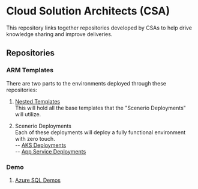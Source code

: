 # Cloud Solution Architects (CSA)
This repository links together repositories developed by CSAs to help drive knowledge sharing and improve deliveries. 

## Repositories

### ARM Templates
There are two parts to the environments deployed through these repositories:

1. [Nested Templates](https://github.com/Microsoft/CSANestedTemplates)  
This will hold all the base templates that the "Scenerio Deployments" will utilize.  

2. Scenerio Deployments  
Each of these deployments will deploy a fully functional environment with zero touch.  
-- [AKS Deployments]()  
-- [App Service Deployments]()  

### Demo  

1. [Azure SQL Demos]()  